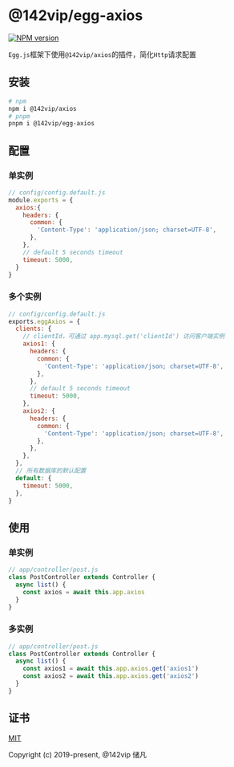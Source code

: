 # @142vip/egg-axios

[![NPM version](https://img.shields.io/npm/v/@142vip/egg-axios?labelColor=0b3d52&color=1da469&label=version)](https://www.npmjs.com/package/@142vip/egg-axios)

`Egg.js`框架下使用`@142vip/axios`的插件，简化`Http`请求配置

## 安装

```bash
# npm
npm i @142vip/axios
# pnpm
pnpm i @142vip/egg-axios
```

## 配置

### 单实例
```js
// config/config.default.js
module.exports = {
  axios:{
    headers: {
      common: {
        'Content-Type': 'application/json; charset=UTF-8',
      },
    },
    // default 5 seconds timeout
    timeout: 5000,
  }
}
```

### 多个实例

```js
// config/config.default.js
exports.eggAxios = {
  clients: {
    // clientId，可通过 app.mysql.get('clientId') 访问客户端实例
    axios1: {
      headers: {
        common: {
          'Content-Type': 'application/json; charset=UTF-8',
        },
      },
      // default 5 seconds timeout
      timeout: 5000,
    },
    axios2: {
      headers: {
        common: {
          'Content-Type': 'application/json; charset=UTF-8',
        },
      },
    },
  },
  // 所有数据库的默认配置
  default: {
    timeout: 5000,
  },
}
```

## 使用

### 单实例
```js
// app/controller/post.js
class PostController extends Controller {
  async list() {
    const axios = await this.app.axios
  }
}
```

### 多实例

```js
// app/controller/post.js
class PostController extends Controller {
  async list() {
    const axios1 = await this.app.axios.get('axios1')
    const axios2 = await this.app.axios.get('axios2')
  }
}
```

## 证书

[MIT](https://opensource.org/license/MIT)

Copyright (c) 2019-present, @142vip 储凡
